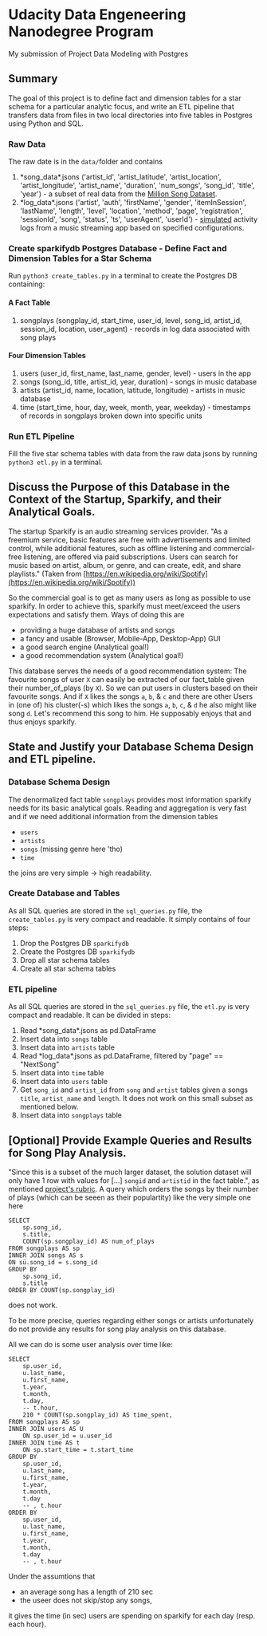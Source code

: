 # Udacity Data Engeneering Nanodegree Program

My submission of Project Data Modeling with Postgres

## Summary

The goal of this project is to define fact and dimension tables for a star schema for a particular analytic focus, and write an ETL pipeline that transfers data from files in two local directories into five tables in Postgres using Python and SQL.

### Raw Data

The raw date is in the `data/`folder and contains

1. \*song_data\*.jsons ('artist_id', 'artist_latitude', 'artist_location',
       'artist_longitude', 'artist_name', 'duration', 'num_songs',
       'song_id', 'title', 'year') - a subset of real data from the [Million Song Dataset](http://millionsongdataset.com/).
2. \*log_data\*.jsons ('artist', 'auth', 'firstName', 'gender', 'itemInSession',
       'lastName', 'length', 'level', 'location', 'method', 'page',
       'registration', 'sessionId', 'song', 'status', 'ts', 'userAgent',
       'userId') - [simulated](https://github.com/Interana/eventsim) activity logs from a music streaming app based on specified configurations.

### Create sparkifydb Postgres Database - Define Fact and Dimension Tables for a Star Schema

Run `python3 create_tables.py` in a terminal to create the Postgres DB containing:

#### A Fact Table

1. songplays (songplay_id, start_time, user_id, level, song_id, artist_id, session_id, location, user_agent) - records in log data associated with song plays

#### Four Dimension Tables

1. users (user_id, first_name, last_name, gender, level) - users in the app
1. songs (song_id, title, artist_id, year, duration) - songs in music database
1. artists (artist_id, name, location, latitude, longitude) - artists in music database
1. time (start_time, hour, day, week, month, year, weekday) - timestamps of records in songplays broken down into specific units
        
### Run ETL Pipeline

Fill the five star schema tables with data from the raw data jsons by running `python3 etl.py` in a terminal.

## Discuss the Purpose of this Database in the Context of the Startup, Sparkify, and their Analytical Goals.

The startup Sparkify is an audio streaming services provider. "As a freemium service, basic features are free with advertisements and limited control, while additional features, such as offline listening and commercial-free listening, are offered via paid subscriptions. Users can search for music based on artist, album, or genre, and can create, edit, and share playlists." (Taken from [https://en.wikipedia.org/wiki/Spotify](https://en.wikipedia.org/wiki/Spotify))

So the commercial goal is to get as many users as long as possible to use sparkify. In order to achieve this, sparkify must meet/exceed the users expectations and satisfy them. Ways of doing this are
- providing a huge database of artists and songs
- a fancy and usable (Browser, Mobile-App, Desktop-App) GUI
- a good search engine (Analytical goal!)
- a good recommendation system (Analytical goal!)

This database serves the needs of a good recommendation system: The favourite songs of user `X` can easily be extracted of our fact_table given their number_of_plays (by `X`). So we can put users in clusters based on their favourite songs. And if `X` likes the songs `a`, `b`, & `c` and there are other Users in (one of) his cluster(-s) which likes the songs `a`, `b`, `c`, & `d` he also might like song `d`. Let's recommend this song to him. He supposably enjoys that and thus enjoys sparkify.

## State and Justify your Database Schema Design and ETL pipeline.

### Database Schema Design

The denormalized fact table `songplays` provides most information sparkify needs for its basic analytical goals. Reading and aggregation is very fast and if we need additional information from the dimension tables
- `users`
- `artists`
- `songs` (missing genre here 'tho)
- `time`

the joins are very simple -> high readability.

### Create Database and Tables

As all SQL queries are stored in the `sql_queries.py` file, the `create_tables.py` is very compact and readable. It simply contains of four steps:
1. Drop the Postgres DB `sparkifydb`
1. Create the Postgres DB `sparkifydb`
1. Drop all star schema tables
1. Create all star schema tables

### ETL pipeline

As all SQL queries are stored in the `sql_queries.py` file, the `etl.py` is very compact and readable. It can be divided in  steps:
1. Read \*song_data\*.jsons as pd.DataFrame
1. Insert data into `songs` table
1. Insert data into `artists` table
1. Read \*log_data\*.jsons as pd.DataFrame, filtered by "page" == "NextSong"
1. Insert data into `time` table
1. Insert data into `users` table
1. Get `song_id` and `artist_id` from `song` and `artist` tables given a songs `title`, `artist_name` and `length`. It does not work on this small subset as mentioned below.
1. Insert data into `songplays` table


## [Optional] Provide Example Queries and Results for Song Play Analysis.

"Since this is a subset of the much larger dataset, the solution dataset will only have 1 row with values for [...] `songid` and `artistid` in the fact table.", as mentioned [project's rubric](https://review.udacity.com/#!/rubrics/2500/view). A query which orders the songs by their number of plays (which can be seeen as their populartity) like the very simple one here

```
SELECT 
    sp.song_id,
    s.title,
    COUNT(sp.songplay_id) AS num_of_plays
FROM songplays AS sp
INNER JOIN songs AS s
ON sü.song_id = s.song_id
GROUP BY
    sp.song_id,
    s.title
ORDER BY COUNT(sp.songplay_id)
```

does not work.

To be more precise, queries regarding either songs or artists unfortunately do not provide any results for song play analysis on this database.

All we can do is some user analysis over time like:

```
SELECT
    sp.user_id,
    u.last_name,
    u.first_name,
    t.year,
    t.month,
    t.day,
    -- t.hour,
    210 * COUNT(sp.songplay_id) AS time_spent,
FROM songplays AS sp
INNER JOIN users AS U
    ON sp.user_id = u.user_id
INNER JOIN time AS t
    ON sp.start_time = t.start_time
GROUP BY
    sp.user_id,
    u.last_name,
    u.first_name,
    t.year,
    t.month,
    t.day
    -- , t.hour
ORDER BY
    sp.user_id,
    u.last_name,
    u.first_name,
    t.year,
    t.month,
    t.day
    -- , t.hour
```

Under the assumtions that
- an average song has a length of 210 sec
- the useer does not skip/stop any songs,

it gives the time (in sec) users are spending on sparkify for each day (resp. each hour).
